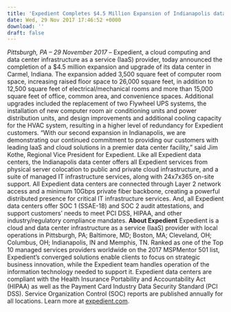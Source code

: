 ```yaml
---
title: 'Expedient Completes $4.5 Million Expansion of Indianapolis data center'
date: Wed, 29 Nov 2017 17:46:52 +0000
download: ''
draft: false
---
```


_Pittsburgh, PA – 29 November 2017_ – Expedient, a cloud computing and data center infrastructure as a service (IaaS) provider, today announced the completion of a $4.5 million expansion and upgrade of its data center in Carmel, Indiana. The expansion added 3,500 square feet of computer room space, increasing raised floor space to 26,000 square feet, in addition to 12,500 square feet of electrical/mechanical rooms and more than 15,000 square feet of office, common area, and convenience spaces. Additional upgrades included the replacement of two Flywheel UPS systems, the installation of new computer room air conditioning units and power distribution units, and design improvements and additional cooling capacity for the HVAC system, resulting in a higher level of redundancy for Expedient customers. “With our second expansion in Indianapolis, we are demonstrating our continued commitment to providing our customers with leading IaaS and cloud solutions in a premier data center facility,” said Jim Kothe, Regional Vice President for Expedient. Like all Expedient data centers, the Indianapolis data center offers all Expedient services from physical server colocation to public and private cloud infrastructure, and a suite of managed IT infrastructure services, along with 24x7x365 on-site support. All Expedient data centers are connected through Layer 2 network access and a minimum 10Gbps private fiber backbone, creating a powerful distributed presence for critical IT infrastructure services. And, all Expedient data centers offer SOC 1 (SSAE-18) and SOC 2 audit attestations, and support customers’ needs to meet PCI DSS, HIPAA, and other industry/regulatory compliance mandates.  **About Expedient** Expedient is a cloud and data center infrastructure as a service (IaaS) provider with local operations in Pittsburgh, PA; Baltimore, MD; Boston, MA; Cleveland, OH; Columbus, OH; Indianapolis, IN and Memphis, TN. Ranked as one of the Top 10 managed services providers worldwide on the 2017 MSPMentor 501 list, Expedient’s converged solutions enable clients to focus on strategic business innovation, while the Expedient team handles operation of the information technology needed to support it. Expedient data centers are compliant with the Health Insurance Portability and Accountability Act (HIPAA) as well as the Payment Card Industry Data Security Standard (PCI DSS). Service Organization Control (SOC) reports are published annually for all locations. Learn more at [expedient.com](http://www.expedient.com/).